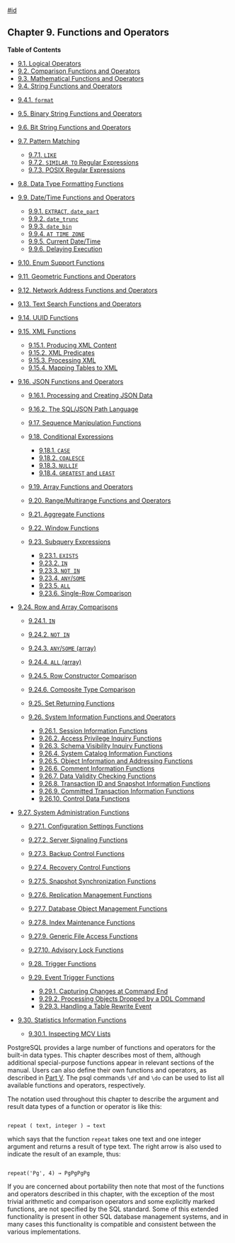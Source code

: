 [#id](#FUNCTIONS)

## Chapter 9. Functions and Operators

**Table of Contents**

- [9.1. Logical Operators](functions-logical)
- [9.2. Comparison Functions and Operators](functions-comparison)
- [9.3. Mathematical Functions and Operators](functions-math)
- [9.4. String Functions and Operators](functions-string)

* [9.4.1. `format`](functions-string#FUNCTIONS-STRING-FORMAT)

- [9.5. Binary String Functions and Operators](functions-binarystring)
- [9.6. Bit String Functions and Operators](functions-bitstring)
- [9.7. Pattern Matching](functions-matching)

  - [9.7.1. `LIKE`](functions-matching#FUNCTIONS-LIKE)
  - [9.7.2. `SIMILAR TO` Regular Expressions](functions-matching#FUNCTIONS-SIMILARTO-REGEXP)
  - [9.7.3. POSIX Regular Expressions](functions-matching#FUNCTIONS-POSIX-REGEXP)

- [9.8. Data Type Formatting Functions](functions-formatting)
- [9.9. Date/Time Functions and Operators](functions-datetime)

  - [9.9.1. `EXTRACT`, `date_part`](functions-datetime#FUNCTIONS-DATETIME-EXTRACT)
  - [9.9.2. `date_trunc`](functions-datetime#FUNCTIONS-DATETIME-TRUNC)
  - [9.9.3. `date_bin`](functions-datetime#FUNCTIONS-DATETIME-BIN)
  - [9.9.4. `AT TIME ZONE`](functions-datetime#FUNCTIONS-DATETIME-ZONECONVERT)
  - [9.9.5. Current Date/Time](functions-datetime#FUNCTIONS-DATETIME-CURRENT)
  - [9.9.6. Delaying Execution](functions-datetime#FUNCTIONS-DATETIME-DELAY)

- [9.10. Enum Support Functions](functions-enum)
- [9.11. Geometric Functions and Operators](functions-geometry)
- [9.12. Network Address Functions and Operators](functions-net)
- [9.13. Text Search Functions and Operators](functions-textsearch)
- [9.14. UUID Functions](functions-uuid)
- [9.15. XML Functions](functions-xml)

  - [9.15.1. Producing XML Content](functions-xml#FUNCTIONS-PRODUCING-XML)
  - [9.15.2. XML Predicates](functions-xml#FUNCTIONS-XML-PREDICATES)
  - [9.15.3. Processing XML](functions-xml#FUNCTIONS-XML-PROCESSING)
  - [9.15.4. Mapping Tables to XML](functions-xml#FUNCTIONS-XML-MAPPING)

- [9.16. JSON Functions and Operators](functions-json)

  - [9.16.1. Processing and Creating JSON Data](functions-json#FUNCTIONS-JSON-PROCESSING)
  - [9.16.2. The SQL/JSON Path Language](functions-json#FUNCTIONS-SQLJSON-PATH)

  - [9.17. Sequence Manipulation Functions](functions-sequence)
  - [9.18. Conditional Expressions](functions-conditional)

    - [9.18.1. `CASE`](functions-conditional#FUNCTIONS-CASE)
    - [9.18.2. `COALESCE`](functions-conditional#FUNCTIONS-COALESCE-NVL-IFNULL)
    - [9.18.3. `NULLIF`](functions-conditional#FUNCTIONS-NULLIF)
    - [9.18.4. `GREATEST` and `LEAST`](functions-conditional#FUNCTIONS-GREATEST-LEAST)

  - [9.19. Array Functions and Operators](functions-array)
  - [9.20. Range/Multirange Functions and Operators](functions-range)
  - [9.21. Aggregate Functions](functions-aggregate)
  - [9.22. Window Functions](functions-window)
  - [9.23. Subquery Expressions](functions-subquery)

    - [9.23.1. `EXISTS`](functions-subquery#FUNCTIONS-SUBQUERY-EXISTS)
    - [9.23.2. `IN`](functions-subquery#FUNCTIONS-SUBQUERY-IN)
    - [9.23.3. `NOT IN`](functions-subquery#FUNCTIONS-SUBQUERY-NOTIN)
    - [9.23.4. `ANY`/`SOME`](functions-subquery#FUNCTIONS-SUBQUERY-ANY-SOME)
    - [9.23.5. `ALL`](functions-subquery#FUNCTIONS-SUBQUERY-ALL)
    - [9.23.6. Single-Row Comparison](functions-subquery#FUNCTIONS-SUBQUERY-SINGLE-ROW-COMP)

- [9.24. Row and Array Comparisons](functions-comparisons)

  - [9.24.1. `IN`](functions-comparisons#FUNCTIONS-COMPARISONS-IN-SCALAR)
  - [9.24.2. `NOT IN`](functions-comparisons#FUNCTIONS-COMPARISONS-NOT-IN)
  - [9.24.3. `ANY`/`SOME` (array)](functions-comparisons#FUNCTIONS-COMPARISONS-ANY-SOME)
  - [9.24.4. `ALL` (array)](functions-comparisons#FUNCTIONS-COMPARISONS-ALL)
  - [9.24.5. Row Constructor Comparison](functions-comparisons#ROW-WISE-COMPARISON)
  - [9.24.6. Composite Type Comparison](functions-comparisons#COMPOSITE-TYPE-COMPARISON)

  - [9.25. Set Returning Functions](functions-srf)
  - [9.26. System Information Functions and Operators](functions-info)

    - [9.26.1. Session Information Functions](functions-info#FUNCTIONS-INFO-SESSION)
    - [9.26.2. Access Privilege Inquiry Functions](functions-info#FUNCTIONS-INFO-ACCESS)
    - [9.26.3. Schema Visibility Inquiry Functions](functions-info#FUNCTIONS-INFO-SCHEMA)
    - [9.26.4. System Catalog Information Functions](functions-info#FUNCTIONS-INFO-CATALOG)
    - [9.26.5. Object Information and Addressing Functions](functions-info#FUNCTIONS-INFO-OBJECT)
    - [9.26.6. Comment Information Functions](functions-info#FUNCTIONS-INFO-COMMENT)
    - [9.26.7. Data Validity Checking Functions](functions-info#FUNCTIONS-INFO-VALIDITY)
    - [9.26.8. Transaction ID and Snapshot Information Functions](functions-info#FUNCTIONS-INFO-SNAPSHOT)
    - [9.26.9. Committed Transaction Information Functions](functions-info#FUNCTIONS-INFO-COMMIT-TIMESTAMP)
    - [9.26.10. Control Data Functions](functions-info#FUNCTIONS-INFO-CONTROLDATA)

- [9.27. System Administration Functions](functions-admin)

  - [9.27.1. Configuration Settings Functions](functions-admin#FUNCTIONS-ADMIN-SET)
  - [9.27.2. Server Signaling Functions](functions-admin#FUNCTIONS-ADMIN-SIGNAL)
  - [9.27.3. Backup Control Functions](functions-admin#FUNCTIONS-ADMIN-BACKUP)
  - [9.27.4. Recovery Control Functions](functions-admin#FUNCTIONS-RECOVERY-CONTROL)
  - [9.27.5. Snapshot Synchronization Functions](functions-admin#FUNCTIONS-SNAPSHOT-SYNCHRONIZATION)
  - [9.27.6. Replication Management Functions](functions-admin#FUNCTIONS-REPLICATION)
  - [9.27.7. Database Object Management Functions](functions-admin#FUNCTIONS-ADMIN-DBOBJECT)
  - [9.27.8. Index Maintenance Functions](functions-admin#FUNCTIONS-ADMIN-INDEX)
  - [9.27.9. Generic File Access Functions](functions-admin#FUNCTIONS-ADMIN-GENFILE)
  - [9.27.10. Advisory Lock Functions](functions-admin#FUNCTIONS-ADVISORY-LOCKS)

  - [9.28. Trigger Functions](functions-trigger)
  - [9.29. Event Trigger Functions](functions-event-triggers)

    - [9.29.1. Capturing Changes at Command End](functions-event-triggers#PG-EVENT-TRIGGER-DDL-COMMAND-END-FUNCTIONS)
    - [9.29.2. Processing Objects Dropped by a DDL Command](functions-event-triggers#PG-EVENT-TRIGGER-SQL-DROP-FUNCTIONS)
    - [9.29.3. Handling a Table Rewrite Event](functions-event-triggers#PG-EVENT-TRIGGER-TABLE-REWRITE-FUNCTIONS)

- [9.30. Statistics Information Functions](functions-statistics)

  - [9.30.1. Inspecting MCV Lists](functions-statistics#FUNCTIONS-STATISTICS-MCV)

PostgreSQL provides a large number of functions and operators for the built-in data types. This chapter describes most of them, although additional special-purpose functions appear in relevant sections of the manual. Users can also define their own functions and operators, as described in [Part V](server-programming). The psql commands `\df` and `\do` can be used to list all available functions and operators, respectively.

The notation used throughout this chapter to describe the argument and result data types of a function or operator is like this:

```

repeat ( text, integer ) → text
```

which says that the function `repeat` takes one text and one integer argument and returns a result of type text. The right arrow is also used to indicate the result of an example, thus:

```

repeat('Pg', 4) → PgPgPgPg
```

If you are concerned about portability then note that most of the functions and operators described in this chapter, with the exception of the most trivial arithmetic and comparison operators and some explicitly marked functions, are not specified by the SQL standard. Some of this extended functionality is present in other SQL database management systems, and in many cases this functionality is compatible and consistent between the various implementations.
